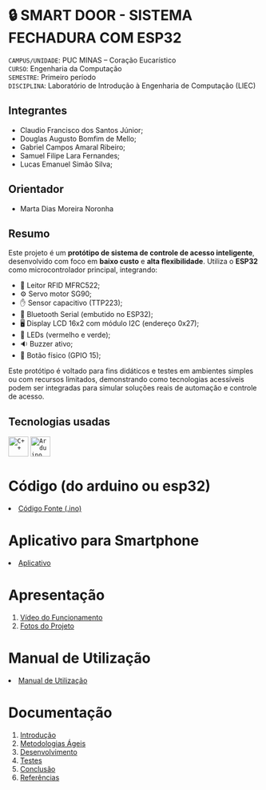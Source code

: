 # 🔒 SMART DOOR - SISTEMA FECHADURA COM ESP32



`CAMPUS/UNIDADE`: PUC MINAS – Coração Eucarístico  
`CURSO`: Engenharia da Computação  
`SEMESTRE`: Primeiro período  
`DISCIPLINA`: Laboratório de Introdução à Engenharia de Computação (LIEC)

## Integrantes

* Claudio Francisco dos Santos Júnior;
* Douglas Augusto Bomfim de Mello; 
* Gabriel Campos Amaral Ribeiro;
* Samuel Filipe Lara Fernandes;
* Lucas Emanuel Simão Silva;

## Orientador

*  Marta Dias Moreira Noronha

## Resumo

Este projeto é um **protótipo de sistema de controle de acesso inteligente**, desenvolvido com foco em **baixo custo** e **alta flexibilidade**. Utiliza o **ESP32** como microcontrolador principal, integrando:

- 🔑 Leitor RFID MFRC522; 
- ⚙️ Servo motor SG90;  
- ✋ Sensor capacitivo (TTP223);  
- 📱 Bluetooth Serial (embutido no ESP32);  
- 🖥️ Display LCD 16x2 com módulo I2C (endereço 0x27);  
- 🔔 LEDs (vermelho e verde);  
- 🔉 Buzzer ativo;  
- 🔘 Botão físico (GPIO 15);  

Este protótipo é voltado para fins didáticos e testes em ambientes simples ou com recursos limitados, demonstrando como tecnologias acessíveis podem ser integradas para simular soluções reais de automação e controle de acesso.

## Tecnologias usadas
<code><img src="https://cdn.jsdelivr.net/gh/devicons/devicon/icons/cplusplus/cplusplus-original.svg" width="40" height="40" title="C++"/></code>
<code><img src="https://cdn.jsdelivr.net/gh/devicons/devicon/icons/arduino/arduino-original.svg" width="40" height="40" title="Arduino"/></code>


# Código (do arduino ou esp32)

<li><a href="Codigo/README.md"> Código Fonte (.ino)</a></li>

# Aplicativo para Smartphone

<li><a href="App/README.md"> Aplicativo </a></li>

# Apresentação

<ol>
<li><a href="Apresentacao/README.md"> Vídeo do Funcionamento</a></li>
<li><a href="Apresentacao/README.md"> Fotos do Projeto</a></li>
</ol>

# Manual de Utilização

<li><a href="Manual/manual de utilização.md"> Manual de Utilização</a></li>


# Documentação

<ol>
<li><a href="Documentacao/01-Introducão.md"> Introdução</a></li>
<li><a href="Documentacao/02-Metodologias Ágeis.md"> Metodologias Ágeis</a></li>
<li><a href="Documentacao/03-Desenvolvimento.md"> Desenvolvimento </a></li>
<li><a href="Documentacao/04-Testes.md"> Testes </a></li>
<li><a href="Documentacao/05-Conclusão.md"> Conclusão </a></li>
<li><a href="Documentacao/06-Referências.md"> Referências </a></li>
</ol>

